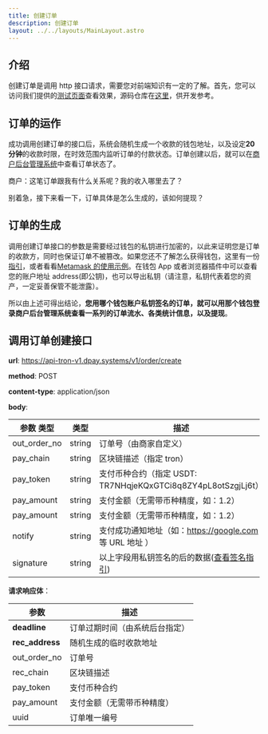 ```yaml
---
title: 创建订单
description: 创建订单
layout: ../../layouts/MainLayout.astro
---
```


## 介绍

创建订单是调用 http 接口请求，需要您对前端知识有一定的了解。首先，您可以访问我们提供的[测试页面](https://dpay-tron-merchant.vercel.app/)查看效果，源码仓库在[这里](https://github.com/nulls-network/dpay-tron-merchant)，供开发参考。

## 订单的运作

成功调用创建订单的接口后，系统会随机生成一个收款的钱包地址，以及设定**20 分钟**的收款时限，在时效范围内监听订单的付款状态。订单创建以后，就可以在[商户后台管理系统](https://dpay-admin-v2.vercel.app/dashboard)中查看订单状态了。

商户：这笔订单跟我有什么关系呢？我的收入哪里去了？

别着急，接下来看一下，订单具体是怎么生成的，该如何提现？

## 订单的生成

调用创建订单接口的参数是需要经过钱包的私钥进行加密的，以此来证明您是订单的收款方，同时也保证订单不被篡改。如果您还不了解怎么获得钱包，这里有一份[指引](https://ethereum.org/en/wallets/find-wallet/)，或者看看[Metamask 的使用示例](/zh-CN/other/wallet)。在钱包 App 或者浏览器插件中可以查看您的账户地址 address(即公钥)，也可以导出私钥（请注意，私钥代表着您的资产，一定妥善保管不能泄露）。

所以由上述可得出结论，**您用哪个钱包账户私钥签名的订单，就可以用那个钱包登录商户后台管理系统查看一系列的订单流水、各类统计信息，以及提现**。

## 调用订单创建接口

**url**: https://api-tron-v1.dpay.systems/v1/order/create

**method**: POST

**content-type**: application/json

**body**:

| 参数 类型    | 类型   | 描述                                                          |
| ------------ | ------ | ------------------------------------------------------------- |
| out_order_no | string | 订单号（由商家自定义）                                        |
| pay_chain    | string | 区块链描述（指定 tron）                                       |
| pay_token    | string | 支付币种合约（指定 USDT: TR7NHqjeKQxGTCi8q8ZY4pL8otSzgjLj6t） |
| pay_amount   | string | 支付金额（无需带币种精度，如：1.2）                           |
| pay_amount   | string | 支付金额（无需带币种精度，如：1.2）                           |
| notify       | string | 支付成功通知地址（如：https://google.com 等 URL 地址 ）                 |
| signature    | string | 以上字段用私钥签名的后的数据([查看签名指引](/zh-CN/other/signOrder))      |

**请求响应体**：

| 参数            | 描述                           |
| --------------- | ------------------------------ |
| **deadline**    | 订单过期时间（由系统后台指定） |
| **rec_address** | 随机生成的临时收款地址         |
| out_order_no    | 订单号                         |
| rec_chain       | 区块链描述                     |
| pay_token       | 支付币种合约                   |
| pay_amount      | 支付金额（无需带币种精度）     |
| uuid            | 订单唯一编号                   |

